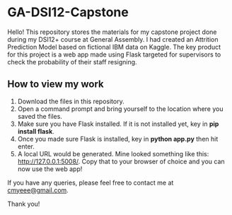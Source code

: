 # GA-DSI12-Capstone

Hello! This repository stores the materials for my capstone project done during my DSI12+ course at General Assembly. I had created an Attrition Prediction Model based on fictional IBM data on Kaggle. 
The key product for this project is a web app made using Flask targeted for supervisors to check the probability of their staff resigning. 

## How to view my work
1. Download the files in this repository. 
2. Open a command prompt and bring yourself to the location where you saved the files. 
3. Make sure you have Flask installed. If it is not installed yet, key in **pip install flask**.
4. Once you made sure Flask is installed, key in **python app.py** then hit enter.
5. A local URL would be generated. Mine looked something like this: http://127.0.0.1:5008/. Copy that to your browser of choice and you can now use the web app!

If you have any queries, please feel free to contact me at cmyeee@gmail.com.

Thank you!
